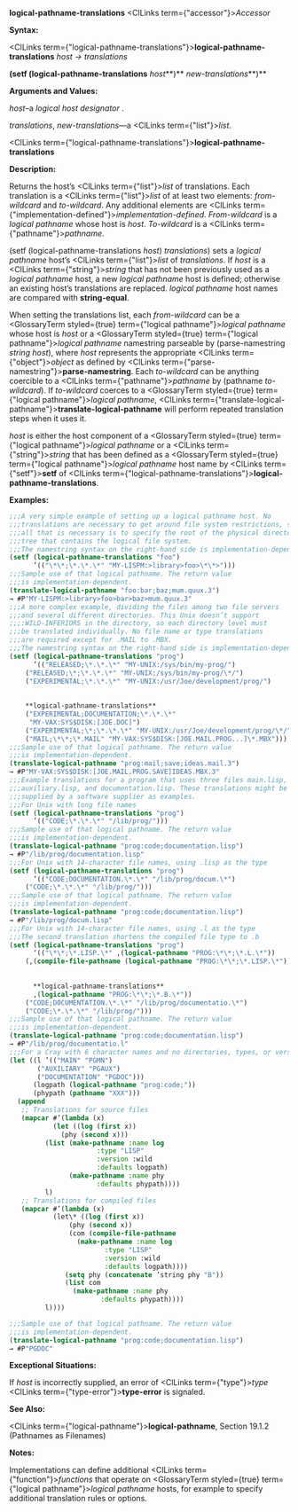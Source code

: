 **logical-pathname-translations** <ClLinks  term={"accessor"}><i>Accessor</i></ClLinks> 



**Syntax:** 



<ClLinks  term={"logical-pathname-translations"}><b>logical-pathname-translations</b></ClLinks> *host → translations* 



<!-- **(setf (logical-pathname-translations** *host<ClLinks  term={"t"}><b>*)</b></ClLinks> *new-translations***)**  -->
**(setf (logical-pathname-translations** *host***)** *new-translations***)** 



**Arguments and Values:** 



*host*–a *logical host designator* . 



*translations*, *new-translations*—a <ClLinks  term={"list"}><i>list</i></ClLinks>. 







 



 



<ClLinks  term={"logical-pathname-translations"}><b>logical-pathname-translations</b></ClLinks> 



**Description:** 



Returns the host’s <ClLinks  term={"list"}><i>list</i></ClLinks> of translations. Each translation is a <ClLinks  term={"list"}><i>list</i></ClLinks> of at least two elements: *from-wildcard* and *to-wildcard*. Any additional elements are <ClLinks  term={"implementation-defined"}><i>implementation-defined</i></ClLinks>. *From-wildcard* is a *logical pathname* whose host is *host*. *To-wildcard* is a <ClLinks  term={"pathname"}><i>pathname</i></ClLinks>. 



(setf (logical-pathname-translations *host*) *translations*) sets a *logical pathname* host’s <ClLinks  term={"list"}><i>list</i></ClLinks> of *translations*. If *host* is a <ClLinks  term={"string"}><i>string</i></ClLinks> that has not been previously used as a *logical pathname* host, a new *logical pathname* host is defined; otherwise an existing host’s translations are replaced. *logical pathname* host names are compared with **string-equal**. 



When setting the translations list, each *from-wildcard* can be a <GlossaryTerm styled={true} term={"logical pathname"}><i>logical pathname</i></GlossaryTerm> whose host is *host* or a <GlossaryTerm styled={true} term={"logical pathname"}><i>logical pathname</i></GlossaryTerm> namestring parseable by (parse-namestring *string host*), where *host* represents the appropriate <ClLinks  term={"object"}><i>object</i></ClLinks> as defined by <ClLinks  term={"parse-namestring"}><b>parse-namestring</b></ClLinks>. Each *to-wildcard* can be anything coercible to a <ClLinks  term={"pathname"}><i>pathname</i></ClLinks> by (pathname *to-wildcard*). If *to-wildcard* coerces to a <GlossaryTerm styled={true} term={"logical pathname"}><i>logical pathname</i></GlossaryTerm>, <ClLinks  term={"translate-logical-pathname"}><b>translate-logical-pathname</b></ClLinks> will perform repeated translation steps when it uses it. 



*host* is either the host component of a <GlossaryTerm styled={true} term={"logical pathname"}><i>logical pathname</i></GlossaryTerm> or a <ClLinks  term={"string"}><i>string</i></ClLinks> that has been defined as a <GlossaryTerm styled={true} term={"logical pathname"}><i>logical pathname</i></GlossaryTerm> host name by <ClLinks  term={"setf"}><b>setf</b></ClLinks> of <ClLinks  term={"logical-pathname-translations"}><b>logical-pathname-translations</b></ClLinks>. 



**Examples:**
```lisp
;;;A very simple example of setting up a logical pathname host. No 
;;;translations are necessary to get around file system restrictions, so 
;;;all that is necessary is to specify the root of the physical directory 
;;;tree that contains the logical file system. 
;;;The namestring syntax on the right-hand side is implementation-dependent. 
(setf (logical-pathname-translations "foo") 
      ’(("\*\*;\*.\*.\*" "MY-LISPM:>library>foo>\*\*>"))) 
;;;Sample use of that logical pathname. The return value 
;;;is implementation-dependent. 
(translate-logical-pathname "foo:bar;baz;mum.quux.3") 
→ #P"MY-LISPM:>library>foo>bar>baz>mum.quux.3" 
;;;A more complex example, dividing the files among two file servers 
;;;and several different directories. This Unix doesn’t support 
;;;:WILD-INFERIORS in the directory, so each directory level must 
;;;be translated individually. No file name or type translations 
;;;are required except for .MAIL to .MBX. 
;;;The namestring syntax on the right-hand side is implementation-dependent. 
(setf (logical-pathname-translations "prog") 
      ’(("RELEASED;\*.\*.\*" "MY-UNIX:/sys/bin/my-prog/") 
	("RELEASED;\*;\*.\*.\*" "MY-UNIX:/sys/bin/my-prog/\*/") 
	("EXPERIMENTAL;\*.\*.\*" "MY-UNIX:/usr/Joe/development/prog/") 
	
	
	**logical-pathname-translations** 
	("EXPERIMENTAL;DOCUMENTATION;\*.\*.\*" 
	 "MY-VAX:SYS$DISK:[JOE.DOC]") 
	("EXPERIMENTAL;\*;\*.\*.\*" "MY-UNIX:/usr/Joe/development/prog/\*/") 
	("MAIL;\*\*;\*.MAIL" "MY-VAX:SYS$DISK:[JOE.MAIL.PROG...]\*.MBX"))) 
;;;Sample use of that logical pathname. The return value 
;;;is implementation-dependent. 
(translate-logical-pathname "prog:mail;save;ideas.mail.3") 
→ #P"MY-VAX:SYS$DISK:[JOE.MAIL.PROG.SAVE]IDEAS.MBX.3" 
;;;Example translations for a program that uses three files main.lisp, 
;;;auxiliary.lisp, and documentation.lisp. These translations might be 
;;;supplied by a software supplier as examples. 
;;;For Unix with long file names 
(setf (logical-pathname-translations "prog") 
      ’(("CODE;\*.\*.\*" "/lib/prog/"))) 
;;;Sample use of that logical pathname. The return value 
;;;is implementation-dependent. 
(translate-logical-pathname "prog:code;documentation.lisp") 
→ #P"/lib/prog/documentation.lisp" 
;;;For Unix with 14-character file names, using .lisp as the type 
(setf (logical-pathname-translations "prog") 
      ’(("CODE;DOCUMENTATION.\*.\*" "/lib/prog/docum.\*") 
	("CODE;\*.\*.\*" "/lib/prog/"))) 
;;;Sample use of that logical pathname. The return value 
;;;is implementation-dependent. 
(translate-logical-pathname "prog:code;documentation.lisp") 
→ #P"/lib/prog/docum.lisp" 
;;;For Unix with 14-character file names, using .l as the type 
;;;The second translation shortens the compiled file type to .b 
(setf (logical-pathname-translations "prog") 
      ‘(("\*\*;\*.LISP.\*" ,(logical-pathname "PROG:\*\*;\*.L.\*")) 
	(,(compile-file-pathname (logical-pathname "PROG:\*\*;\*.LISP.\*")) 
	  
	  
	  **logical-pathname-translations** 
	  ,(logical-pathname "PROG:\*\*;\*.B.\*")) 
	("CODE;DOCUMENTATION.\*.\*" "/lib/prog/documentatio.\*") 
	("CODE;\*.\*.\*" "/lib/prog/"))) 
;;;Sample use of that logical pathname. The return value 
;;;is implementation-dependent. 
(translate-logical-pathname "prog:code;documentation.lisp") 
→ #P"/lib/prog/documentatio.l" 
;;;For a Cray with 6 character names and no directories, types, or versions. (setf (logical-pathname-translations "prog") 
(let ((l ’(("MAIN" "PGMN") 
	   ("AUXILIARY" "PGAUX") 
	   ("DOCUMENTATION" "PGDOC"))) 
      (logpath (logical-pathname "prog:code;")) 
      (phypath (pathname "XXX"))) 
  (append 
   ;; Translations for source files 
   (mapcar #’(lambda (x) 
	       (let ((log (first x)) 
		     (phy (second x))) 
		 (list (make-pathname :name log 
				      :type "LISP" 
				      :version :wild 
				      :defaults logpath) 
		       (make-pathname :name phy 
				      :defaults phypath)))) 
	     l) 
   ;; Translations for compiled files 
   (mapcar #’(lambda (x) 
	       (let\* ((log (first x)) 
		       (phy (second x)) 
		       (com (compile-file-pathname 
			     (make-pathname :name log 
					    :type "LISP" 
					    :version :wild 
					    :defaults logpath)))) 
		      (setq phy (concatenate ’string phy "B")) 
		      (list com 
			    (make-pathname :name phy 
					   :defaults phypath)))) 
	     l)))) 

;;;Sample use of that logical pathname. The return value 
;;;is implementation-dependent. 
(translate-logical-pathname "prog:code;documentation.lisp") 
→ #P"PGDOC" 
```
**Exceptional Situations:** 



If *host* is incorrectly supplied, an error of <ClLinks  term={"type"}><i>type</i></ClLinks> <ClLinks  term={"type-error"}><b>type-error</b></ClLinks> is signaled. 



**See Also:** 



<ClLinks  term={"logical-pathname"}><b>logical-pathname</b></ClLinks>, Section 19.1.2 (Pathnames as Filenames) 



**Notes:** 



Implementations can define additional <ClLinks  term={"function"}><i>functions</i></ClLinks> that operate on <GlossaryTerm styled={true} term={"logical pathname"}><i>logical pathname</i></GlossaryTerm> hosts, for example to specify additional translation rules or options. 



